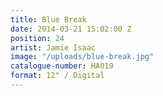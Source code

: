 ```yaml
---
title: Blue Break
date: 2014-03-21 15:02:00 Z
position: 24
artist: Jamie Isaac
image: "/uploads/blue-break.jpg"
catalogue-number: HA019
format: 12" / Digital
---
```


